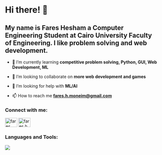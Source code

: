 # Hi there! :wave:
## My name is Fares Hesham a Computer Engineering Student at Cairo University Faculty of Engineering. I like problem solving and web development.

- 🌱 I’m currently learning **competitive problem solving, Python, GUI, Web Development, ML**

- 👯 I’m looking to collaborate on **more web development and games**

- 🤝 I’m looking for help with **ML/AI**

- 📫 How to reach me **fares.h.moneim@gmail.com**

<h3 align="left">Connect with me:</h3>
<p align="left">
<a href="https://www.linkedin.com/in/fares-hesham-abdelmoneim-032780219/" target="blank"><img align="center" src="https://raw.githubusercontent.com/rahuldkjain/github-profile-readme-generator/master/src/images/icons/Social/linked-in-alt.svg" alt="fares hesham abdelmoneim" height="30" width="40" /></a>
<a href="https://codeforces.com/profile/fares.h.moneim" target="blank"><img align="center" src="https://raw.githubusercontent.com/rahuldkjain/github-profile-readme-generator/master/src/images/icons/Social/codeforces.svg" alt="fares.h.moneim" height="30" width="40" /></a>
</p>

<h3 align="left">Languages and Tools:</h3>

<!-- <a href="https://github.com/anuraghazra/github-readme-stats">
-->
  <img align="center" src="https://github-readme-stats.vercel.app/api?username=fares-h-moneim&show_icons=true&hide=stars" />
<!--
</a>


